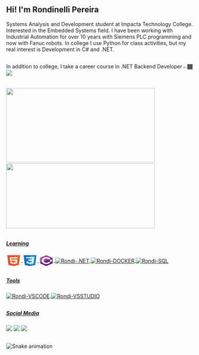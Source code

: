 ## Hi! I'm Rondinelli Pereira
Systems Analysis and Development student at Impacta Technology College.
Interested in the Embedded Systems field.
I have been working with Industrial Automation for over 10 years with Siemens PLC programming and now with Fanuc robots.
In college I use Python for class activities, but my real interest is Development in C# and .NET.
##
In addition to college, I take a career course in .NET Backend Developer 👉🏾  <a href="https://balta.io/carreiras/desenvolvedor-backend-dotnet" target="_blank"><img src="https://baltaio.blob.core.windows.net/static/images/dark/balta-logo.svg" target="_blank"></a> 
##

<div>
  <a href="https://github.com/rondinellipereira">
  <img height="200em" width="400em" src="https://github-readme-stats.vercel.app/api?username=rondinellipereira&show_icons=true&theme=dark&include_all_commits=true&count_private=true"/>
  <img height="175em" width="400em" src="https://github-readme-stats.vercel.app/api/top-langs/?username=rondinellipereira&layout=compact&langs_count=7&theme=dark"/>
</div>
  
##
  
##### Learning
<div>  
  <img align="center" alt="Rondi-HTML" height="30" width="40" src="https://raw.githubusercontent.com/devicons/devicon/master/icons/html5/html5-original.svg">
  <img align="center" alt="Rondi-CSS" height="30" width="40" src="https://raw.githubusercontent.com/devicons/devicon/master/icons/css3/css3-original.svg">
  <img align="center" alt="Rondi-Csharp" height="30" width="40" src="https://raw.githubusercontent.com/devicons/devicon/master/icons/csharp/csharp-original.svg">
  <img align="center" alt="Rondi-.NET" height="30" width="40" src="https://cdn.jsdelivr.net/gh/devicons/devicon/icons/dotnetcore/dotnetcore-original.svg">
  <img align="center" alt="Rondi-DOCKER" height="30" width="40" src="https://cdn.jsdelivr.net/gh/devicons/devicon/icons/docker/docker-original-wordmark.svg">
  <img align="center" alt="Rondi-SQL" height="30" width="40" src="https://img.shields.io/badge/Microsoft%20SQL%20Server-CC2927?style=for-the-badge&logo=microsoft%20sql%20server&logoColor=white">
</div>
  
##
  
##### Tools
<div>
  <img align="center" alt="Rondi-VSCODE" height="30" width="40" src="https://cdn.jsdelivr.net/gh/devicons/devicon/icons/vscode/vscode-original.svg">
  <img align="center" alt="Rondi-VSSTUDIO" height="30" width="40" src="https://cdn.jsdelivr.net/gh/devicons/devicon/icons/visualstudio/visualstudio-plain.svg">
</div>
  
##

##### Social Media
<div>  
  <a href="https://www.instagram.com/rondippereira/" target="_blank"><img src="https://img.shields.io/badge/-Instagram-%23E4405F?style=for-the-badge&logo=instagram&logoColor=white" target="_blank"></a>
  <a href="https://twitter.com/rondippereira" target="_blank"><img src="https://img.shields.io/badge/Twitter-1DA1F2?style=for-the-badge&logo=twitter&logoColor=white" target="_blank"></a>
  <a href="https://www.linkedin.com/in/rondinellipp/" target="_blank"><img src="https://img.shields.io/badge/-LinkedIn-%230077B5?style=for-the-badge&logo=linkedin&logoColor=white" target="_blank"></a> 
</div> 
  
##
 
![Snake animation](https://github.com/rondinellipereira/rondinellipereira/blob/output/github-contribution-grid-snake.svg)
 
##
